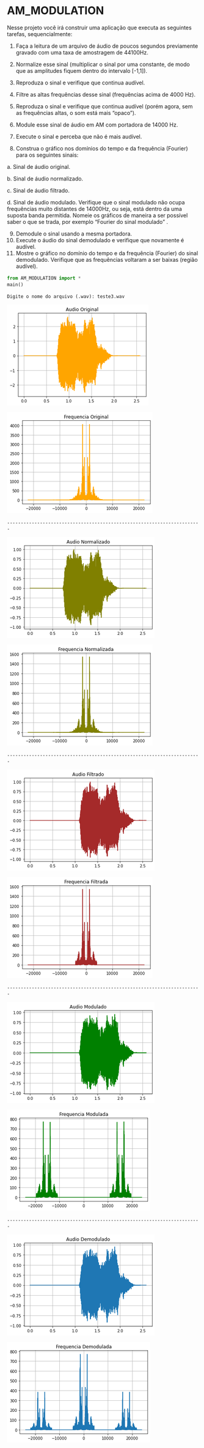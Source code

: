 # AM_MODULATION
Nesse projeto você irá construir uma aplicação que executa as seguintes tarefas, sequencialmente: 

1. Faça a leitura de um arquivo de áudio de poucos segundos previamente gravado com uma taxa de amostragem de 44100Hz. 

2. Normalize esse sinal (multiplicar o sinal por uma constante, de modo que as amplitudes fiquem dentro do intervalo [-1,1]). 

3. Reproduza o sinal e verifique que continua audível. 

4. Filtre as altas frequências desse sinal (frequências acima de 4000 Hz). 

5. Reproduza o sinal e verifique que continua audível (porém agora, sem as frequências altas, o som está mais “opaco”).

6. Module esse sinal de áudio em AM com portadora de 14000 Hz. 

7. Execute o sinal e perceba que não é mais audível. 

8. Construa o gráfico nos domínios do tempo e da frequência (Fourier) para os seguintes sinais: 

a. Sinal de áudio original. 

b. Sinal de áudio normalizado. 

c. Sinal de áudio filtrado. 

d. Sinal de áudio modulado. Verifique que o sinal modulado não ocupa frequências muito distantes de 14000Hz, ou seja, está dentro da uma suposta banda permitida. Nomeie os gráficos de maneira a ser possível saber o que se trada, por exemplo “Fourier do sinal modulado” .

9. Demodule o sinal usando a mesma portadora. 
10. Execute o áudio do sinal demodulado e verifique que novamente é audível. 
11. Mostre o gráfico no domínio do tempo e da frequência (Fourier) do sinal demodulado. Verifique que as frequências voltaram a ser baixas (região audível).



```python
from AM_MODULATION import *
main()
```

    Digite o nome do arquivo (.wav): teste3.wav
    


![png](images/output_1_1.png)



![png](images/output_1_2.png)


    -----------------------------------------------------------------------
    


![png](images/output_1_4.png)



![png](images/output_1_5.png)


    -----------------------------------------------------------------------
    


![png](images/output_1_7.png)



![png](images/output_1_8.png)


    -----------------------------------------------------------------------
    


![png](images/output_1_10.png)



![png](images/output_1_11.png)


    -----------------------------------------------------------------------
    


![png](images/output_1_13.png)



![png](images/output_1_14.png)

